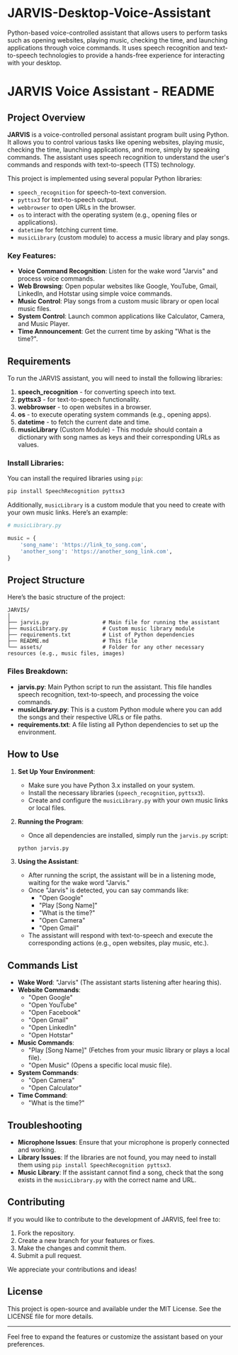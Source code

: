 # JARVIS-Desktop-Voice-Assistant
Python-based voice-controlled assistant that allows users to perform tasks such as opening websites, playing music, checking the time, and launching applications through voice commands. It uses speech recognition and text-to-speech technologies to provide a hands-free experience for interacting with your desktop.


# JARVIS Voice Assistant - README

## Project Overview

**JARVIS** is a voice-controlled personal assistant program built using Python. It allows you to control various tasks like opening websites, playing music, checking the time, launching applications, and more, simply by speaking commands. The assistant uses speech recognition to understand the user's commands and responds with text-to-speech (TTS) technology.

This project is implemented using several popular Python libraries:
- `speech_recognition` for speech-to-text conversion.
- `pyttsx3` for text-to-speech output.
- `webbrowser` to open URLs in the browser.
- `os` to interact with the operating system (e.g., opening files or applications).
- `datetime` for fetching current time.
- `musicLibrary` (custom module) to access a music library and play songs.
  
### Key Features:
- **Voice Command Recognition**: Listen for the wake word "Jarvis" and process voice commands.
- **Web Browsing**: Open popular websites like Google, YouTube, Gmail, LinkedIn, and Hotstar using simple voice commands.
- **Music Control**: Play songs from a custom music library or open local music files.
- **System Control**: Launch common applications like Calculator, Camera, and Music Player.
- **Time Announcement**: Get the current time by asking "What is the time?".
  
## Requirements

To run the JARVIS assistant, you will need to install the following libraries:

1. **speech_recognition** - for converting speech into text.
2. **pyttsx3** - for text-to-speech functionality.
3. **webbrowser** - to open websites in a browser.
4. **os** - to execute operating system commands (e.g., opening apps).
5. **datetime** - to fetch the current date and time.
6. **musicLibrary** (Custom Module) - This module should contain a dictionary with song names as keys and their corresponding URLs as values.
   
### Install Libraries:
You can install the required libraries using `pip`:
```bash
pip install SpeechRecognition pyttsx3
```

Additionally, `musicLibrary` is a custom module that you need to create with your own music links. Here’s an example:
```python
# musicLibrary.py

music = {
    'song_name': 'https://link_to_song.com',
    'another_song': 'https://another_song_link.com',
}
```

## Project Structure

Here’s the basic structure of the project:

```
JARVIS/
│
├── jarvis.py                 # Main file for running the assistant
├── musicLibrary.py           # Custom music library module
├── requirements.txt          # List of Python dependencies
├── README.md                 # This file
└── assets/                   # Folder for any other necessary resources (e.g., music files, images)
```

### Files Breakdown:
- **jarvis.py**: Main Python script to run the assistant. This file handles speech recognition, text-to-speech, and processing the voice commands.
- **musicLibrary.py**: This is a custom Python module where you can add the songs and their respective URLs or file paths.
- **requirements.txt**: A file listing all Python dependencies to set up the environment.

## How to Use

1. **Set Up Your Environment**:
   - Make sure you have Python 3.x installed on your system.
   - Install the necessary libraries (`speech_recognition`, `pyttsx3`).
   - Create and configure the `musicLibrary.py` with your own music links or local files.

2. **Running the Program**:
   - Once all dependencies are installed, simply run the `jarvis.py` script:
   ```bash
   python jarvis.py
   ```

3. **Using the Assistant**:
   - After running the script, the assistant will be in a listening mode, waiting for the wake word "Jarvis."
   - Once "Jarvis" is detected, you can say commands like:
     - "Open Google"
     - "Play [Song Name]"
     - "What is the time?"
     - "Open Camera"
     - "Open Gmail"
   - The assistant will respond with text-to-speech and execute the corresponding actions (e.g., open websites, play music, etc.).

## Commands List

- **Wake Word**: "Jarvis" (The assistant starts listening after hearing this).
- **Website Commands**:
  - "Open Google"
  - "Open YouTube"
  - "Open Facebook"
  - "Open Gmail"
  - "Open LinkedIn"
  - "Open Hotstar"
- **Music Commands**:
  - "Play [Song Name]" (Fetches from your music library or plays a local file).
  - "Open Music" (Opens a specific local music file).
- **System Commands**:
  - "Open Camera"
  - "Open Calculator"
- **Time Command**:
  - "What is the time?"

## Troubleshooting

- **Microphone Issues**: Ensure that your microphone is properly connected and working.
- **Library Issues**: If the libraries are not found, you may need to install them using `pip install SpeechRecognition pyttsx3`.
- **Music Library**: If the assistant cannot find a song, check that the song exists in the `musicLibrary.py` with the correct name and URL.

## Contributing

If you would like to contribute to the development of JARVIS, feel free to:
1. Fork the repository.
2. Create a new branch for your features or fixes.
3. Make the changes and commit them.
4. Submit a pull request.

We appreciate your contributions and ideas!

## License

This project is open-source and available under the MIT License. See the LICENSE file for more details.

---

Feel free to expand the features or customize the assistant based on your preferences.
